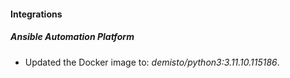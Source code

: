 
#### Integrations

##### Ansible Automation Platform
- Updated the Docker image to: *demisto/python3:3.11.10.115186*.


